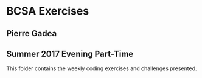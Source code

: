 # BCSA Exercises #
## Pierre Gadea ##
## Summer 2017 Evening Part-Time ##

This folder contains the weekly coding exercises and challenges presented.
